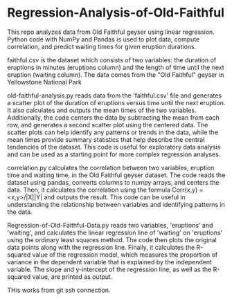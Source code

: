 # Regression-Analysis-of-Old-Faithful
This repo analyzes data from Old Faithful geyser using linear regression. Python code with NumPy and Pandas is used to plot data, compute correlation, and predict waiting times for given eruption durations.

faithful.csv is the dataset which consists of two variables: the duration of eruptions in minutes (eruptions column) and the length of time until the next
eruption (waiting column). The data comes from the "Old Faithful" geyser in Yellowstone National Park

old-faithful-analysis.py reads data from the 'faithful.csv' file and generates a scatter plot of the duration of eruptions versus time until the next eruption. It also calculates and outputs the mean times of the two variables. Additionally, the code centers the data by subtracting the mean from each row, and generates a second scatter plot using the centered data. The scatter plots can help identify any patterns or trends in the data, while the mean times provide summary statistics that help describe the central tendencies of the dataset. This code is useful for exploratory data analysis and can be used as a starting point for more complex regression analyses. 

correlation.py calculates the correlation between two variables, eruption time and waiting time, in the Old Faithful geyser dataset. The code reads the dataset using pandas, converts columns to numpy arrays, and centers the data. Then, it calculates the correlation using the formula Corr(x,y) = <x,y>/|X||Y| and outputs the result. This code can be useful in understanding the relationship between variables and identifying patterns in the data. 

Regression-of-Old-Faithful-Data.py reads two variables, 'eruptions' and 'waiting', and calculates the linear regression line of 'waiting' on 'eruptions' using the ordinary least squares method. The code then plots the original data points along with the regression line. Finally, it calculates the R-squared value of the regression model, which measures the proportion of variance in the dependent variable that is explained by the independent variable. The slope and y-intercept of the regression line, as well as the R-squared value, are printed as output.

THis works from git ssh connection.
